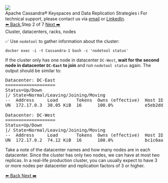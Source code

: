 <!-- TOP -->
<div class="top">
  <img src="https://datastax-academy.github.io/katapod-shared-assets/images/ds-academy-logo.svg" />
  <div class="scenario-title-section">
    <span class="scenario-title">Apache Cassandra® Keyspaces and Data Replication Strategies</span>
    <span class="scenario-subtitle">ℹ️ For technical support, please contact us via <a href="mailto:aleksandr.volochnev@datastax.com">email</a> or <a href="https://dtsx.io/aleks">LinkedIn</a>.</span> 
  </div>
</div>

<!-- NAVIGATION -->
<div id="navigation-top" class="navigation-top">
 <a href='command:katapod.loadPage?[{"step":"step1"}]'
   class="btn btn-dark navigation-top-left">⬅️ Back
 </a>
<span class="step-count"> Step 2 of 7</span>
 <a href='command:katapod.loadPage?[{"step":"step3"}]' 
    class="btn btn-dark navigation-top-right">Next ➡️
  </a>
</div>

<!-- CONTENT -->

<div class="step-title">Cluster, datacenters, racks, nodes</div>

✅ Use `nodetool` to gather information about the cluster:

```
docker exec -i -t Cassandra-1 bash -c 'nodetool status'
```

If the cluster only has one node in datacenter `DC-West`, **wait for the second node in datacenter `DC-East` to join** and run `nodetool status` again. The output should be similar to:

<pre class="non-executable-code">
Datacenter: DC-East
===================
Status=Up/Down
|/ State=Normal/Leaving/Joining/Moving
--  Address     Load       Tokens  Owns (effective)  Host ID                               Rack 
UN  172.17.0.3  38.05 KiB  16      100.0%            e5eb2dda-ed95-4081-9f45-f3903cd21a23  rack1

Datacenter: DC-West
===================
Status=Up/Down
|/ State=Normal/Leaving/Joining/Moving
--  Address     Load       Tokens  Owns (effective)  Host ID                               Rack 
UN  172.17.0.2  74.12 KiB  16      100.0%            bc1c6aa2-b3fd-45a6-8e62-db4d420fbfdc  rack1
</pre>


Take a note of the datacenter names and how many nodes are in each datacenter. 
Since the cluster has only two nodes, we can have at most two replicas. 
In a real-life production cluster, you can usually expect to have 3 or more nodes per datacenter and replication factors of 3 or higher.


<!-- NAVIGATION -->
<div id="navigation-bottom" class="navigation-bottom">
 <a href='command:katapod.loadPage?[{"step":"step1"}]'
   class="btn btn-dark navigation-bottom-left">⬅️ Back
 </a>
 <a href='command:katapod.loadPage?[{"step":"step3"}]'
    class="btn btn-dark navigation-bottom-right">Next ➡️
  </a>
</div>
